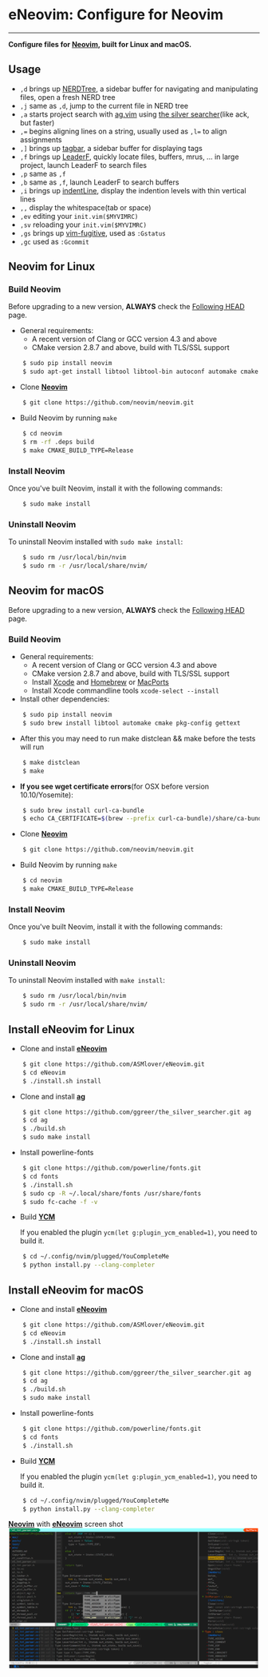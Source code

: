 # **eNeovim: Configure for Neovim**
***
**Configure files for [Neovim](https://github.com/neovim/neovim), built for Linux and macOS.**

## **Usage**
  * `,d` brings up [NERDTree](https://github.com/scrooloose/nerdtree), a sidebar buffer for navigating and manipulating files, open a fresh NERD tree
  * `,j` same as `,d`, jump to the current file in NERD tree
  * `,a` starts project search with [ag.vim](https://github.com/rking/ag.vim) using [the silver searcher](https://github.com/ggreer/the_silver_searcher)(like ack, but faster)
  * `,=` begins aligning lines on a string, usually used as `,l=` to align assignments
  * `,]` brings up [tagbar](https://github.com/majutsushi/tagbar), a sidebar buffer for displaying tags
  * `,f` brings up [LeaderF](https://github.com/Yggdroot/LeaderF), quickly locate files, buffers, mrus, ... in large project, launch LeaderF to search files
  * `,p` same as `,f`
  * `,b` same as `,f`, launch LeaderF to search buffers
  * `,i` brings up [indentLine](https://github.com/Yggdroot/indentLine), display the indention levels with thin vertical lines
  * `,,` display the whitespace(tab or space)
  * `,ev` editing your `init.vim($MYVIMRC)`
  * `,sv` reloading your `init.vim($MYVIMRC)`
  * `,gs` brings up [vim-fugitive](https://github.com/tpope/vim-fugitive), used as `:Gstatus`
  * `,gc` used as `:Gcommit`

## **Neovim for Linux**
### **Build Neovim**
Before upgrading to a new version, **ALWAYS** check the [Following HEAD](https://github.com/neovim/neovim/wiki/Following-HEAD) page.
  * General requirements:
    - A recent version of Clang or GCC version 4.3 and above
    - CMake version 2.8.7 and above, build with TLS/SSL support
```sh
    $ sudo pip install neovim
    $ sudo apt-get install libtool libtool-bin autoconf automake cmake g++ pkg-config unzip
```
  * Clone **[Neovim](https://github.com/neovim/neovim)**
```sh
    $ git clone https://github.com/neovim/neovim.git
```
  * Build Neovim by running `make`
```sh
    $ cd neovim
    $ rm -rf .deps build
    $ make CMAKE_BUILD_TYPE=Release
```
### **Install Neovim**
Once you've built Neovim, install it with the following commands:
```sh
    $ sudo make install
```
### **Uninstall Neovim**
To uninstall Neovim installed with `sudo make install`:
```sh
    $ sudo rm /usr/local/bin/nvim
    $ sudo rm -r /usr/local/share/nvim/
```

## **Neovim for macOS**
Before upgrading to a new version, **ALWAYS** check the [Following HEAD](https://github.com/neovim/neovim/wiki/Following-HEAD) page.
### **Build Neovim**
  * General requirements:
    - A recent version of Clang or GCC version 4.3 and above
    - CMake version 2.8.7 and above, build with TLS/SSL support
    - Install [Xcode](https://developer.apple.com/) and [Homebrew](http://brew.sh/) or [MacPorts](https://www.macports.org/)
    - Install Xcode commandline tools `xcode-select --install`
  * Install other dependencies:
```zsh
    $ sudo pip install neovim
    $ sudo brew install libtool automake cmake pkg-config gettext
```
  * After this you may need to run make distclean && make before the tests will run
```zsh
    $ make distclean
    $ make
```
  * **If you see wget certificate errors**(for OSX before version 10.10/Yosemite):
```zsh
    $ sudo brew install curl-ca-bundle
    $ echo CA_CERTIFICATE=$(brew --prefix curl-ca-bundle)/share/ca-bundle.crt >> ~/.wgetrc
```
  * Clone **[Neovim](https://github.com/neovim/neovim)**
```zsh
    $ git clone https://github.com/neovim/neovim.git
```
  * Build Neovim by running `make`
```zsh
    $ cd neovim
    $ make CMAKE_BUILD_TYPE=Release
```
### **Install Neovim**
Once you've built Neovim, install it with the following commands:
```zsh
    $ sudo make install
```
### **Uninstall Neovim**
To uninstall Neovim installed with `make install`:
```zsh
    $ sudo rm /usr/local/bin/nvim
    $ sudo rm -r /usr/local/share/nvim/
```

## **Install eNeovim for Linux**
  * Clone and install **[eNeovim](https://github.com/ASMlover/eNeovim)**
```sh
    $ git clone https://github.com/ASMlover/eNeovim.git
    $ cd eNeovim
    $ ./install.sh install
```
  * Clone and install **[ag](https://github.com/ggreer/the_silver_searcher)**
```sh
    $ git clone https://github.com/ggreer/the_silver_searcher.git ag
    $ cd ag
    $ ./build.sh
    $ sudo make install
```
  * Install powerline-fonts
```sh
    $ git clone https://github.com/powerline/fonts.git
    $ cd fonts
    $ ./install.sh
    $ sudo cp -R ~/.local/share/fonts /usr/share/fonts
    $ sudo fc-cache -f -v
```
  * Build **[YCM](https://github.com/Valloric/YouCompleteMe)**

    If you enabled the plugin `ycm(let g:plugin_ycm_enabled=1)`, you need to build it.
```sh
    $ cd ~/.config/nvim/plugged/YouCompleteMe
    $ python install.py --clang-completer
```

## **Install eNeovim for macOS**
  * Clone and install **[eNeovim](https://github.com/ASMlover/eNeovim)**
```zsh
    $ git clone https://github.com/ASMlover/eNeovim.git
    $ cd eNeovim
    $ ./install.sh install
```
  * Clone and install **[ag](https://github.com/ggreer/the_silver_searcher)**
```zsh
    $ git clone https://github.com/ggreer/the_silver_searcher.git ag
    $ cd ag
    $ ./build.sh
    $ sudo make install
```
  * Install powerline-fonts
```zsh
    $ git clone https://github.com/powerline/fonts.git
    $ cd fonts
    $ ./install.sh
```
  * Build **[YCM](https://github.com/Valloric/YouCompleteMe)**

    If you enabled the plugin `ycm(let g:plugin_ycm_enabled=1)`, you need to build it.
```zsh
    $ cd ~/.config/nvim/plugged/YouCompleteMe
    $ python install.py --clang-completer
```

**[Neovim](https://github.com/neovim/neovim)** with **[eNeovim](https://github.com/ASMlover/eNeovim)** screen shot
![Neovim with eNeovim](./extras/res/nvim.png "Neovim with eNeovim")
